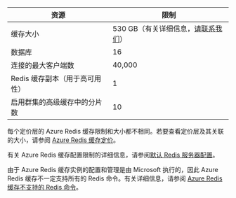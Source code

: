 | 资源 | 限制 |
|---------------------------------------------|----------------------------------------|
| 缓存大小 | 530 GB（有关详细信息，[请联系我们](mailto:wapteams@microsoft.com?subject=Redis%20Cache%20quota%20increase)） |
| 数据库 | 16 |
| 连接的最大客户端数 | 40,000 |
| Redis 缓存副本（用于高可用性） | 1 |
| 启用群集的高级缓存中的分片数 | 10 |

每个定价层的 Azure Redis 缓存限制和大小都不相同。若要查看定价层及其关联的大小，请参阅 [Azure Redis 缓存定价](/home/features/cache/#price)。

有关 Azure Redis 缓存配置限制的详细信息，请参阅[默认 Redis 服务器配置](/documentation/articles/cache-configure#default-redis-server-configuration)。

由于 Azure Redis 缓存实例的配置和管理是由 Microsoft 执行的，因此 Azure Redis 缓存不一定支持所有的 Redis 命令。有关详细信息，请参阅 [Azure Redis 缓存不支持的 Redis 命令](/documentation/articles/cache-configure#redis-commands-not-supported-in-azure-redis-cache)。

<!---HONumber=Mooncake_0215_2016-->